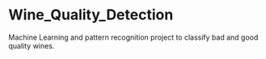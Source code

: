 # Wine_Quality_Detection
Machine Learning and pattern recognition project to classify bad and good quality wines. 
